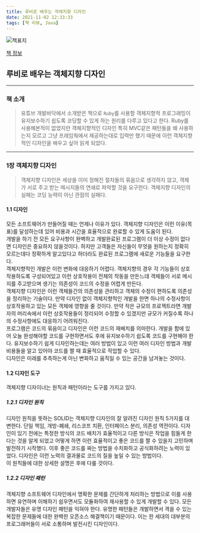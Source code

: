```yaml
---
title: 루비로 배우는 객체지향 디자인
date: 2021-11-02 12:33:33
tags: [책 리뷰, Java]
---
```


![책표지](https://bookthumb-phinf.pstatic.net/cover/084/014/08401423.jpg?type=m140&udate=20190204)

[책 정보](https://book.naver.com/bookdb/book_detail.nhn?bid=8401423)

## 루비로 배우는 객체지향 디자인

---

### 책 소개

> 유튜브 개발바닥에서 소개받은 책으로 `Ruby`를 사용할 객체지향적 프로그래밍이 유지보수하기 쉽도록 코딩할 수 있게 하는 원리를 다루고 있다고 한다. Ruby를 사용해본적이 없었지만 객체지향적인 디자인 특히 MVC같은 패턴들을 왜 사용하는지 모르고 그냥 프레임웍에서 제공하는대로 입력만 했기 때문에 이런 객체지향적인 디자인을 배우고 싶어 읽게 되었다.

---

### 1장 객체지향 디자인

> 객체지향 디자인은 세상을 이미 정해진 절차들의 묶음으로 생각하지 않고, 객체가 서로 주고 받는 메시지들의 연쇄로 파악할 것을 요구한다. 객체지향 디자인의 실패는 코딩 능력이 아닌 관점의 실패다. 

#### 1.1 디자인

모든 소프트웨어가 만들어질 때는 언제나 이유가 있다. 객체지향 디자인은 이런 이유(목표)를 달성하는데 있어 비용과 시간을 효율적으로 완료할 수 있게 도움이 된다.  
개발을 하기 전 모든 요구사항이 완벽하고 개발완료된 프로그램이 더 이상 수정이 없다면 디자인은 중요하지 않을것이다. 하지만 고객들은 자신들이 무엇을 원하는지 정확히 모르는데다 정확하게 알고있다고 하더라도 완료된 프로그램에 새로운 기능들을 요구한다.  
객체지향적인 개발은 이런 변화에 대응하기 어렵다. 객체지향의 경우 각 기능들이 상호작용하도록 구성되어있고 이런 상호작용이 전체의 작동을 만든느데 객체들이 서로 메시지를 주고받으며 생기는 의존성이 코드의 수정을 어렵게 만든다.  
객체지향 디자인은 이런 객체들간의 의존성을 관리하고 객체의 수정이 편하도록 의존성을 정리하는 기술이다. 만약 디자인 없이 객체지향적인 개발을 한면 하나의 수정사항이 상호작용하고 있는 모든 객체에 영향을 줄 것이다. 만약 작은 규모의 프로젝트라면 개발자의 머리속에서 이런 상호작용들이 정리되어 수정할 수 있겠지만 규모가 커질수록 하나의 수정사항에도 대응하기 어려워진다.  
프로그램은 코드의 묶음이고 디자인은 이런 코드의 재배치를 의마한다. 개발을 함에 있어 오늘 완성해야할 코드를 구현하면서도 후에 유지보수하기 쉽도록 코드를 구현해야 한다. 유지보수하기 쉽게 디자인하는데는 여러 방법이 있고 이런 여러 디자인 방법과 개발비용들을 알고 있어야 코드를 짤 때 효율적으로 작업할 수 있다.  
디자인은 미래를 추측하는게 아닌 변화하고 움직일 수 있는 공간을 남겨놓는 것이다.

#### 1.2 디자인 도구

객체지향 디자이너는 원칙과 패턴이라는 도구를 가지고 있다.

##### 1.2.1 디자인 원칙

디자인 원칙을 뜻하는 SOLID는 객체지향 디자인의 잘 알려진 디자인 원칙 5가지를 대변한다. 단일 책임, 개방-폐쇄, 리스코프 치환, 인터페이스 분리, 의존성 역전이다. 디자인이 있기 전에는 특정한 방식의 코드 배치가 효율적이고 다른 방식은 작업을 힘들게 한다는 것을 알게 되었고 어떻게 하면 이런 효율적이고 좋은 코드를 짤 수 있을지 고민하며 발전하기 시작했다. 이후 좋은 코드를 짜는 방법을 수치화하고 공식화하려는 노력이 있었다. 디자인은 이런 노력의 결과물로 코드의 질을 높일 수 있는 방법이다.  
이 원칙들에 대한 상세한 설명은 후에 다룰 것이다. 

##### 1.2.2 디자인 패턴

객체지향 소프트웨어 디자인에서 명확한 문제를 간단하게 처리하는 방법으로 이를 사용하면 유연하며 이해하기 쉽우면서도 모듈화하여 재사용할 수 있게 개발할 수 있다. 모든 개발자들은 유명 디자인 패턴을 익혀야 한다. 유명한 패턴들은 개발하면서 격을 수 있는 복잡한 문제들에 대한 완벽한 오픈소스 해결책이기 때문이다. 이는 한 세대의 대부분의 프로그래머들이 서로 소통하며 발전시킨 디자인이다.  
